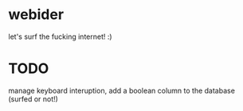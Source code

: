 # webider
let's surf the fucking internet! :)
# TODO
manage keyboard interuption,
add a boolean column to the database (surfed or not!)

